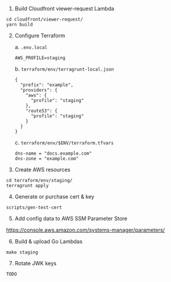 1. Build Cloudfront viewer-request Lambda
```
cd cloudfront/viewer-request/
yarn build
```

2. Configure Terraform

    a. `.env.local`
    ```
    AWS_PROFILE=staging
    ```

    b. `terraform/env/terragrunt-local.json`
    ```
    {
      "prefix": "example",
      "providers": {
        "aws": {
          "profile": "staging"
        },
        "route53": {
          "profile": "staging"
        }
      }
    }
    ```

    c. `terraform/env/$ENV/terraform.tfvars`
    ```
    dns-name = "docs.example.com"
    dns-zone = "example.com"
    ```

3. Create AWS resources
```
cd terraform/env/staging/
terragrunt apply
```

4. Generate or purchase cert & key
```
scripts/gen-test-cert
```

5. Add config data to AWS SSM Parameter Store

https://console.aws.amazon.com/systems-manager/parameters/


6. Build & upload Go Lambdas
```
make staging
```

7. Rotate JWK keys
```
TODO
```
